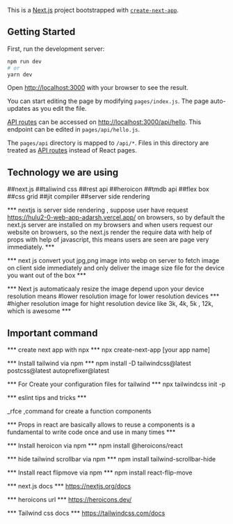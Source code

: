 This is a [Next.js](https://nextjs.org/) project bootstrapped with [`create-next-app`](https://github.com/vercel/next.js/tree/canary/packages/create-next-app).

## Getting Started

First, run the development server:

```bash
npm run dev
# or
yarn dev
```

Open [http://localhost:3000](http://localhost:3000) with your browser to see the result.

You can start editing the page by modifying `pages/index.js`. The page auto-updates as you edit the file.

[API routes](https://nextjs.org/docs/api-routes/introduction) can be accessed on [http://localhost:3000/api/hello](http://localhost:3000/api/hello). This endpoint can be edited in `pages/api/hello.js`.

The `pages/api` directory is mapped to `/api/*`. Files in this directory are treated as [API routes](https://nextjs.org/docs/api-routes/introduction) instead of React pages.

## Technology we are using
##next.js
##taliwind css
##rest api
##heroicon
##tmdb api
##flex box
##css grid
##jit compiler
##server side rendering

*** nextjs is server side rendering , suppose user have request https://hulu2-0-web-app-adarsh.vercel.app/ on browsers, so by default the next.js server are installed on my browsers and when users request our website on browsers, so the next.js render the require data with help of props with help of javascript, this means users are seen are page very immediately. ***

*** next js convert yout jpg,png image into webp on server to fetch image on client side immediately and only deliver the image size file for the device you want out of the box ***

*** Next js automaticaaly resize the image depend upon your device resolution means #lower resolution image for lower resolution devices ***
#higher resolution image for hight resolution device like 3k, 4k, 5k , 12k, which is awesome ***

## Important command
*** create next app with npx *** npx create-next-app [your app name]

*** Install tailwind via npm *** npm install -D tailwindcss@latest postcss@latest autoprefixer@latest

*** For Create your configuration files for tailwind *** npx tailwindcss init -p

*** eslint tips and tricks ***

_rfce ,command for create a function components

*** Props in react are basically allows to reuse a components is a fundamental to write code once and use in many times ***

*** Install heroicon via npm *** npm install @heroicons/react

*** hide tailwind scrollbar via npm *** npm install tailwind-scrollbar-hide

*** Install react flipmove via npm *** npm install react-flip-move

*** next.js docs *** https://nextjs.org/docs

*** heroicons url *** https://heroicons.dev/

*** Tailwind css docs *** https://tailwindcss.com/docs

